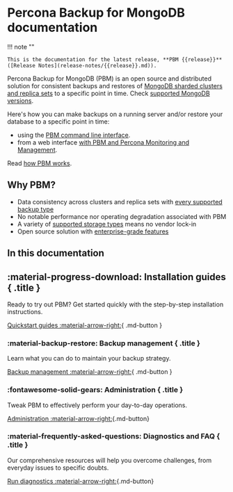 # Percona Backup for MongoDB documentation

!!! note ""

    This is the documentation for the latest release, **PBM {{release}}** ([Release Notes](release-notes/{{release}}.md)).

Percona Backup for MongoDB (PBM) is an open source and distributed solution for consistent backups and restores of [MongoDB sharded clusters and replica sets](details/deployments.md) to a specific point in time. Check [supported MongoDB versions](details/versions.md).

Here's how you can make backups on a running server and/or restore your database to a specific point in time:

* using the [PBM command line interface](reference/pbm-commands.md). 
* from a web interface [with PBM and Percona Monitoring and Management](pmm.md). 

Read [how PBM works](intro.md).


## Why PBM?

* Data consistency across clusters and replica sets with [every supported backup type](features/backup-types.md)
* No notable performance nor operating degradation associated with PBM
* A variety of [supported storage types](details/storage-configuration.md) means no vendor lock-in
* Open source solution with [enterprise-grade features](features/comparison.md) 

## In this documentation

<div data-grid markdown><div data-banner markdown>

## :material-progress-download: Installation guides { .title }

Ready to try out PBM? Get started quickly with the step-by-step installation instructions.

[Quickstart guides :material-arrow-right:](installation.md){ .md-button }

</div><div data-banner markdown>

### :material-backup-restore: Backup management { .title }

Learn what you can do to maintain your backup strategy.

[Backup management :material-arrow-right:](usage/start-backup.md){ .md-button }

</div><div data-banner markdown>

### :fontawesome-solid-gears: Administration { .title }

Tweak PBM to effectively perform your day-to-day operations.

[Administration :material-arrow-right:](manage/overview.md){.md-button}
</div><div data-banner markdown>

### :material-frequently-asked-questions: Diagnostics and FAQ { .title }

Our comprehensive resources will help you overcome challenges, from everyday issues to specific doubts.

[Run diagnostics :material-arrow-right:](troubleshoot/index.md){.md-button}

</div>
</div>



